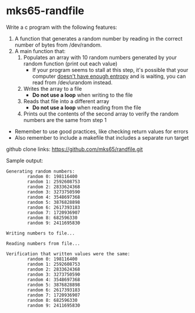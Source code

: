 # mks65-randfile
Write a c program with the following features:
1. A function that generates a random number by reading in the correct number of bytes from /dev/random.
2. A main function that:
	1. Populates an array with 10 random numbers generated by your random function (print out each value)
    	- If your program seems to stall at this step, it's possible that your computer [doesn't have enough entropy](https://en.wikipedia.org/wiki//dev/random) and is waiting, you can read from /dev/urandom instead.
  	2. Writes the array to a file
    	- **Do not use a loop** when writing to the file
  	3. Reads that file into a different array
    	- **Do not use a loop** when reading from the file
  	4. Prints out the contents of the second array to verify the random numbers are the same from step 1
- Remember to use good practices, like checking return values for errors
- Also remember to include a makefile that includes a separate run target 

github clone links: https://github.com/mks65/randfile.git
 
Sample output:
```
Generating random numbers:
        random 0: 198116400
        random 1: 2592608753
        random 2: 2833624368
        random 3: 3273750590
        random 4: 3548697368
        random 5: 3876828898
        random 6: 2617393183
        random 7: 1720936907
        random 8: 682596330
        random 9: 2411695830

Writing numbers to file...

Reading numbers from file...

Verification that written values were the same:
        random 0: 198116400
        random 1: 2592608753
        random 2: 2833624368
        random 3: 3273750590
        random 4: 3548697368
        random 5: 3876828898
        random 6: 2617393183
        random 7: 1720936907
        random 8: 682596330
        random 9: 2411695830
```
